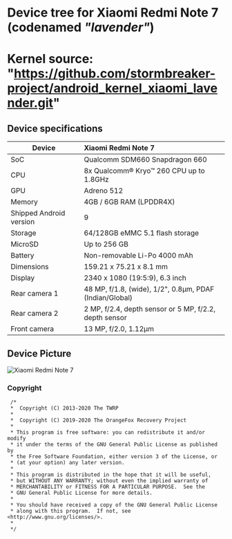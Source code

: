 # Device tree for Xiaomi Redmi Note 7 (codenamed _"lavender"_)

Kernel source: "https://github.com/stormbreaker-project/android_kernel_xiaomi_lavender.git"
==================================
## Device specifications

| Device                  | Xiaomi Redmi Note 7                                         |
| ----------------------- | :---------------------------------------------------------- |
| SoC                     | Qualcomm SDM660 Snapdragon 660                              |
| CPU                     | 8x Qualcomm® Kryo™ 260 CPU up to 1.8GHz                     |
| GPU                     | Adreno 512                                                  |
| Memory                  | 4GB / 6GB RAM (LPDDR4X)                                     |
| Shipped Android version | 9                                                           |
| Storage                 | 64/128GB eMMC 5.1 flash storage                             |
| MicroSD                 | Up to 256 GB                                                |
| Battery                 | Non-removable Li-Po 4000 mAh                                |
| Dimensions              | 159.21 x 75.21 x 8.1 mm                                     |
| Display                 | 2340 x 1080 (19:5:9), 6.3 inch                              |
| Rear camera 1           | 48 MP, f/1.8, (wide), 1/2", 0.8µm, PDAF (Indian/Global)     |
| Rear camera 2           | 2 MP, f/2.4, depth sensor or 5 MP, f/2.2, depth sensor      |
| Front camera            | 13 MP, f/2.0, 1.12µm                                        |

## Device Picture

![Xiaomi Redmi Note 7](https://i01.appmifile.com/webfile/globalimg/products/pc/redmi-note7/gallery1-2.jpg "Redmi Note 7")

### Copyright
 ```
  /*
  *  Copyright (C) 2013-2020 The TWRP
  *
  *  Copyright (C) 2019-2020 The OrangeFox Recovery Project
  *
  * This program is free software: you can redistribute it and/or modify
  * it under the terms of the GNU General Public License as published by
  * the Free Software Foundation, either version 3 of the License, or
  * (at your option) any later version.
  *
  * This program is distributed in the hope that it will be useful,
  * but WITHOUT ANY WARRANTY; without even the implied warranty of
  * MERCHANTABILITY or FITNESS FOR A PARTICULAR PURPOSE.  See the
  * GNU General Public License for more details.
  *
  * You should have received a copy of the GNU General Public License
  * along with this program.  If not, see <http://www.gnu.org/licenses/>.
  *
  */
  ```
